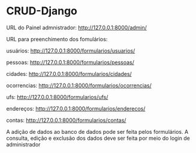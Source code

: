 # CRUD-Django

URL do Painel admnistrador: http://127.0.0.1:8000/admin/

URL para preenchimento dos fomulários:

  usuários: http://127.0.0.1:8000/formularios/usuarios/

  pessoas: http://127.0.0.1:8000/formularios/pessoas/

  cidades: http://127.0.0.1:8000/formularios/cidades/
  
  ocorrencias: http://127.0.0.1:8000/formularios/ocorrencias/
  
  ufs: http://127.0.0.1:8000/formularios/ufs/
  
  endereços: http://127.0.0.1:8000/formularios/enderecos/
  
  contas: http://127.0.0.1:8000/formularios/contas/
  
  A adição de dados ao banco de dados pode ser feita pelos formulários. A consulta, edição e exclusão dos dados deve ser feita por meio do login de administrador
